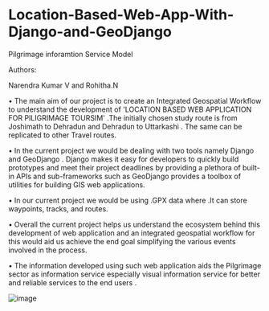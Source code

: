 # Location-Based-Web-App-With-Django-and-GeoDjango
Pilgrimage inforamtion Service Model

Authors:

Narendra Kumar V  and Rohitha.N


•	The main aim of our project is to create an Integrated Geospatial Workflow to understand the development of 'LOCATION BASED WEB APPLICATION FOR PILIGRIMAGE TOURSIM' .The initially chosen study route is from Joshimath to Dehradun and Dehradun to Uttarkashi . The same can be replicated to other Travel routes. 

•	In the current project we would be dealing with two tools namely Django and GeoDjango . Django makes it easy for developers to quickly build prototypes and meet their project deadlines by providing a plethora of built-in APIs and sub-frameworks such as GeoDjango provides a toolbox of utilities for building GIS web applications. 

•	In our current project we would be using .GPX data where .It can store waypoints, tracks, and routes. 

•	Overall the current project helps us understand the ecosystem behind this development of web application and an integrated geospatial workflow for this would aid us achieve the end goal simplifying the various events involved in the process. 

•	The information developed using such web application aids the Pilgrimage sector as information service especially visual information service for better and reliable services to the end users . 


![image](https://github.com/naren-7117/Location-Based-Web-App-With-Django-and-GeoDjango/assets/128035374/1d81ecca-73f2-4ac3-a832-92b628bb0c0b)

